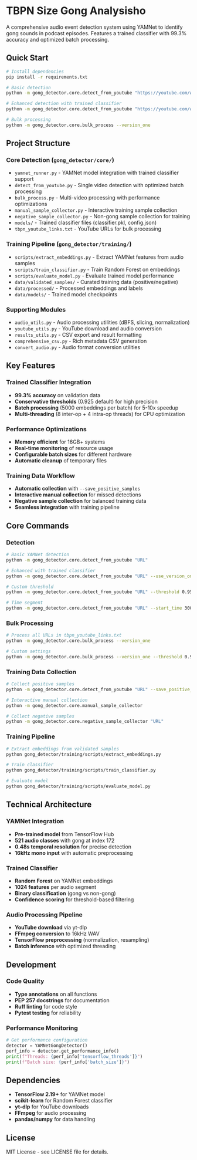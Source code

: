 # TBPN Size Gong Analysisho

A comprehensive audio event detection system using YAMNet to identify gong sounds in podcast episodes. Features a trained classifier with 99.3% accuracy and optimized batch processing.

## Quick Start

```bash
# Install dependencies
pip install -r requirements.txt

# Basic detection
python -m gong_detector.core.detect_from_youtube "https://youtube.com/watch?v=VIDEO_ID"

# Enhanced detection with trained classifier
python -m gong_detector.core.detect_from_youtube "https://youtube.com/watch?v=VIDEO_ID" --use_version_one

# Bulk processing
python -m gong_detector.core.bulk_process --version_one
```

## Project Structure

### **Core Detection (`gong_detector/core/`)**
- `yamnet_runner.py` - YAMNet model integration with trained classifier support
- `detect_from_youtube.py` - Single video detection with optimized batch processing  
- `bulk_process.py` - Multi-video processing with performance optimizations
- `manual_sample_collector.py` - Interactive training sample collection
- `negative_sample_collector.py` - Non-gong sample collection for training
- `models/` - Trained classifier files (classifier.pkl, config.json)
- `tbpn_youtube_links.txt` - YouTube URLs for bulk processing

### **Training Pipeline (`gong_detector/training/`)**
- `scripts/extract_embeddings.py` - Extract YAMNet features from audio samples
- `scripts/train_classifier.py` - Train Random Forest on embeddings  
- `scripts/evaluate_model.py` - Evaluate trained model performance
- `data/validated_samples/` - Curated training data (positive/negative)
- `data/processed/` - Processed embeddings and labels
- `data/models/` - Trained model checkpoints

### **Supporting Modules**
- `audio_utils.py` - Audio processing utilities (dBFS, slicing, normalization)
- `youtube_utils.py` - YouTube download and audio conversion
- `results_utils.py` - CSV export and result formatting
- `comprehensive_csv.py` - Rich metadata CSV generation
- `convert_audio.py` - Audio format conversion utilities

## Key Features

### **Trained Classifier Integration**
- **99.3% accuracy** on validation data
- **Conservative thresholds** (0.925 default) for high precision
- **Batch processing** (5000 embeddings per batch) for 5-10x speedup
- **Multi-threading** (8 inter-op + 4 intra-op threads) for CPU optimization

### **Performance Optimizations**
- **Memory efficient** for 16GB+ systems
- **Real-time monitoring** of resource usage
- **Configurable batch sizes** for different hardware
- **Automatic cleanup** of temporary files

### **Training Data Workflow**
- **Automatic collection** with `--save_positive_samples`
- **Interactive manual collection** for missed detections
- **Negative sample collection** for balanced training data
- **Seamless integration** with training pipeline

## Core Commands

### **Detection**
```bash
# Basic YAMNet detection
python -m gong_detector.core.detect_from_youtube "URL"

# Enhanced with trained classifier
python -m gong_detector.core.detect_from_youtube "URL" --use_version_one

# Custom threshold
python -m gong_detector.core.detect_from_youtube "URL" --threshold 0.95

# Time segment
python -m gong_detector.core.detect_from_youtube "URL" --start_time 300 --duration 60
```

### **Bulk Processing**
```bash
# Process all URLs in tbpn_youtube_links.txt
python -m gong_detector.core.bulk_process --version_one

# Custom settings
python -m gong_detector.core.bulk_process --version_one --threshold 0.95 --batch_size 10000
```

### **Training Data Collection**
```bash
# Collect positive samples
python -m gong_detector.core.detect_from_youtube "URL" --save_positive_samples

# Interactive manual collection
python -m gong_detector.core.manual_sample_collector

# Collect negative samples
python -m gong_detector.core.negative_sample_collector "URL"
```

### **Training Pipeline**
```bash
# Extract embeddings from validated samples
python gong_detector/training/scripts/extract_embeddings.py

# Train classifier
python gong_detector/training/scripts/train_classifier.py

# Evaluate model
python gong_detector/training/scripts/evaluate_model.py
```

## Technical Architecture

### **YAMNet Integration**
- **Pre-trained model** from TensorFlow Hub
- **521 audio classes** with gong at index 172
- **0.48s temporal resolution** for precise detection
- **16kHz mono input** with automatic preprocessing

### **Trained Classifier**
- **Random Forest** on YAMNet embeddings
- **1024 features** per audio segment
- **Binary classification** (gong vs non-gong)
- **Confidence scoring** for threshold-based filtering

### **Audio Processing Pipeline**
- **YouTube download** via yt-dlp
- **FFmpeg conversion** to 16kHz WAV
- **TensorFlow preprocessing** (normalization, resampling)
- **Batch inference** with optimized threading

## Development

### **Code Quality**
- **Type annotations** on all functions
- **PEP 257 docstrings** for documentation
- **Ruff linting** for code style
- **Pytest testing** for reliability

### **Performance Monitoring**
```python
# Get performance configuration
detector = YAMNetGongDetector()
perf_info = detector.get_performance_info()
print(f"Threads: {perf_info['tensorflow_threads']}")
print(f"Batch size: {perf_info['batch_size']}")
```

## Dependencies

- **TensorFlow 2.19+** for YAMNet model
- **scikit-learn** for Random Forest classifier
- **yt-dlp** for YouTube downloads
- **FFmpeg** for audio processing
- **pandas/numpy** for data handling

## License

MIT License - see LICENSE file for details.
